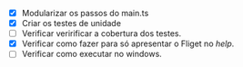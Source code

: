 - [X] Modularizar os passos do main.ts
- [X] Criar os testes de unidade
- [ ] Verificar veririficar a cobertura dos testes.
- [X] Verificar como fazer para só apresentar o Fliget no _help_.
- [ ] Verificar como executar no windows.
